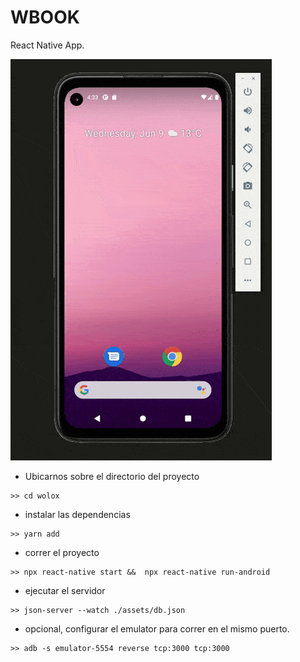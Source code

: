 # WBOOK

React Native App.

![Alt Text](./assets/WBOOK.gif)

* Ubicarnos sobre el directorio del proyecto

```
>> cd wolox
```
* instalar las dependencias
```
>> yarn add
```
* correr el proyecto

```
>> npx react-native start &&  npx react-native run-android
```

* ejecutar el servidor 
```
>> json-server --watch ./assets/db.json
```

* opcional, configurar el emulator para correr en el mismo puerto.
```
>> adb -s emulator-5554 reverse tcp:3000 tcp:3000
```